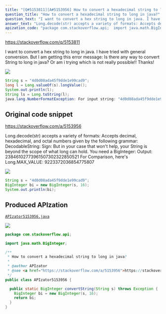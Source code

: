 ```yaml
---
title: "[Q#5153811][A#5153956] How to convert a hexadecimal string to long in java?"
question_title: "How to convert a hexadecimal string to long in java?"
question_text: "I want to convert a hex string to long in java. I have tried with general conversion. But I am getting this error message: Is there any way to convert String to long in java? Or am i trying which is not really possible!! Thanks!"
answer_text: "Long.decode(str) accepts a variety of formats: Accepts decimal, hexadecimal, and octal   numbers given by the following   grammar:   DecodableString: Sign: But in your case that won't help, your String is beyond the scope of what long can hold. You need a BigInteger: Output: 23846102773961507302322850521 For Comparison, here's Long.MAX_VALUE: 9223372036854775807"
apization_code: "package com.stackoverflow.api;  import java.math.BigInteger;  /**  * How to convert a hexadecimal string to long in java?  *  * @author APIzator  * @see <a href=\"https://stackoverflow.com/a/5153956\">https://stackoverflow.com/a/5153956</a>  */ public class APIzator5153956 {    public static BigInteger convertString(String s) throws Exception {     BigInteger bi = new BigInteger(s, 16);     return bi;   } }"
---
```


https://stackoverflow.com/q/5153811

I want to convert a hex string to long in java.
I have tried with general conversion.
But I am getting this error message:
Is there any way to convert String to long in java? Or am i trying which is not really possible!!
Thanks!


<div class="code-logo"><img src="/stackoverflow.png" /></div>

```java
String s = "4d0d08ada45f9dde1e99cad9";
long l = Long.valueOf(s).longValue();
System.out.println(l);
String ls = Long.toString(l);
java.lang.NumberFormatException: For input string: "4d0d08ada45f9dde1e99cad9"
```


## Original code snippet

https://stackoverflow.com/a/5153956

Long.decode(str) accepts a variety of formats:
Accepts decimal, hexadecimal, and octal
  numbers given by the following
  grammar:
  DecodableString:
Sign:
But in your case that won&#x27;t help, your String is beyond the scope of what long can hold. You need a BigInteger:
Output:
23846102773961507302322850521
For Comparison, here&#x27;s Long.MAX_VALUE:
9223372036854775807

<div class="code-logo"><img src="/stackoverflow.png" /></div>

```java
String s = "4d0d08ada45f9dde1e99cad9";
BigInteger bi = new BigInteger(s, 16);
System.out.println(bi);
```

## Produced APIzation

[`APIzator5153956.java`](https://github.com/pasqualesalza/apization-temp/raw/main/data/search/APIzator5153956.java)

<div class="code-logo"><img src="/apizator.png" /></div>

```java
package com.stackoverflow.api;

import java.math.BigInteger;

/**
 * How to convert a hexadecimal string to long in java?
 *
 * @author APIzator
 * @see <a href="https://stackoverflow.com/a/5153956">https://stackoverflow.com/a/5153956</a>
 */
public class APIzator5153956 {

  public static BigInteger convertString(String s) throws Exception {
    BigInteger bi = new BigInteger(s, 16);
    return bi;
  }
}

```